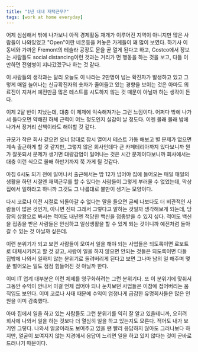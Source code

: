 ```yaml
---
title: "1년 내내 재택근무?"
tags: [work at home everyday]
---
```


어제 심심해서 밖에 나가보니 아직 경제활동 재개가 이루어진 지역이 아니지만 많은 사람들이 나와있었고 "Open"이란 네온등을 켜놓은 가게들이 꽤 많이 보였다. 하기사 이 동네와 가까운 Fremont의 테슬라 공장도 문을 곧 열게 된다고 하고, Costco에서 장보는 사람들도 social distancing이런 것과는 거리가 먼 행동을 하는 것을 보고, 다들 이만하면 전염병이 지나갔겠구나 하는 것 같다.

이 사람들의 생각과는 달리 오늘도 이 나라는 2만명이 넘는 확진자가 발생하고 있고 그렇게 매일 늘어나는 신규확진자의 숫자가 줄어들고 있는 경향을 보이는 것은 아마도 의료진이 지쳐서 예전만큼 많은 테스트를 시도하지 않는 것 때문이 아닐까 하는 생각이 든다.

이제 2달 반이 지났는데, 대충 이 체제에 익숙해져가는 그런 느낌이다. 어쩌다 밖에 나가서 돌다오면 약해진 하체 근력이 어느 정도인지 실감이 날 정도다. 이젠 몰래 몰래 밤에 나가서 장거리 산책이라도 해야할 것 같다.

규모가 작은 회사 같으면 오너 맘대로 잠시 열어서 테스트 가동 해보고 별 문제가 없으면 계속 출근하게 할 것 같지만, 그렇지 않은 회사인데다 큰 카페테리아까지 있다보니까 뭔가 잘못되서 문제가 생기면 대량감염이 일어나는 것은 시간 문제이다보니까 회사에서는 대충 이런 식으로 올해 하반기까지 쭉 가게 될 것같다. 

아침 6시도 되기 전에 일어나서 출근해서는 밤 12가 넘어야 집에 들어오는 매일 매일의 생활을 하던 시절엔 재택근무를 할 수 있다는 사람들이 그렇게 부러울 수 없었는데, 막상 집에서 일하라고 하니까 그것도 그 나름대로 불만이 생기는 모양이다. 

다시 코로나 이전 시절로 되돌아갈 수 없다는 말을 들으면 글쎄 나보다도 더 비관적인 사람들이 많은 것인가, 아니면 진짜 그래서 그렇다고 말하는 것일까 생각해보게 되는데, 당장의 상황으로 봐서는 적어도 내년엔 적당한 백신을 접종받을 수 있지 싶다. 적어도 백신을 접종을 받은 사람들은 안심하고 일상생활을 할 수 있게 되는 것이니까 예전처럼 돌아갈 수 있는 것 아닐까 싶은데.

이런 분위기가 되고 보면 사람들이 모여서 일을 해야 되는 사업들은 되도록이면 로보트로 대체시키려고 할 것 같고, 사람이 일을 하지 않으면 안되는 것들은 되도록이면 다들 집밖에 나와서 일하지 않는 분위기로 돌려버리게 된다고 보면 그나마 남의 일 해주며 몇 푼 벌어오는 일도 점점 힘들어진 것 아닐까 한다. 

이미 IT 업계 대부분은 이런 체제를 영구화하려는 그런 분위기다. 또 이 분위기에 맞춰서 그동안 수익이 안나서 이걸 언제 접어야 되나 눈치보던 사업들은 이참에 접어버리는 움직임도 보인다. 이미 코로나 사태 때문에 수익이 엄청나게 급감한 유명회사들은 많은 인원을 이미 감축했다. 

아마 집에서 일을 하고 있는 사람들도 그런 분위기를 익히 잘 알고 있을테니까, 오히려 회사에 나와서 일을 하는 것보다 더 열심히 일을 하고 있는지도 모른다. 적어도 내가 보기엔 그렇다. 나와서 얼굴이라도 보여주고 있을 땐 빨리 응답하지 않아도 그러나보다 하지만, 얼굴이 보여지지 않는 지경에서 응답이 느리면 일을 하고 있지 않다는 것이 곧바로 드러나기 때문이다. 